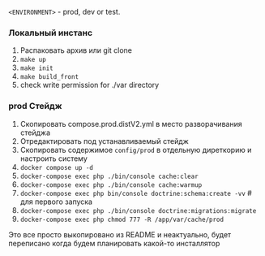 `<ENVIRONMENT>` - prod, dev or test.

### Локальный инстанс
1. Распаковать архив или git clone
2. `make up`
3. `make init`
4. `make build_front`
5. check write permission for ./var directory

### prod Стейдж
1. Скопировать compose.prod.distV2.yml в место разворачивания стейджа
2. Отредактировать под устанавливаемый стейдж
3. Скопировать содержимое `config/prod` в отдельную диреткорию и настроить систему 
3. `docker compose up -d`
4. `docker-compose exec php ./bin/console cache:clear`
5. `docker-compose exec php ./bin/console cache:warmup`
6. `docker-compose exec php bin/console doctrine:schema:create -vv` # для первого запуска
6. `docker-compose exec php ./bin/console doctrine:migrations:migrate`
7. `docker-compose exec php chmod 777 -R /app/var/cache/prod`

Это все просто выкопировано из README и неактуально, будет переписано когда будем планировать какой-то инсталлятор